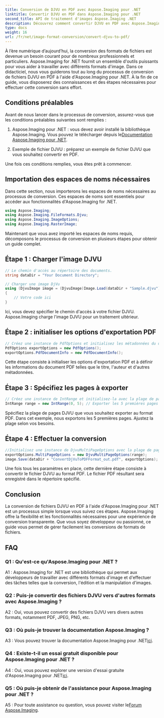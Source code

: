 ```yaml
---
title: Conversion de DJVU en PDF avec Aspose.Imaging pour .NET
linktitle: Convertir DJVU en PDF dans Aspose.Imaging pour .NET
second_title: API de traitement d'images Aspose.Imaging .NET
description: Découvrez comment convertir DJVU en PDF avec Aspose.Imaging pour .NET. Suivez notre guide étape par étape pour des conversions fluides.
type: docs
weight: 16
url: /fr/net/image-format-conversion/convert-djvu-to-pdf/
---
```

À l’ère numérique d’aujourd’hui, la conversion des formats de fichiers est devenue un besoin courant pour de nombreux professionnels et particuliers. Aspose.Imaging for .NET fournit un ensemble d'outils puissants pour vous aider à travailler avec différents formats d'image. Dans ce didacticiel, nous vous guiderons tout au long du processus de conversion de fichiers DJVU en PDF à l'aide d'Aspose.Imaging pour .NET. À la fin de ce guide, vous disposerez des connaissances et des étapes nécessaires pour effectuer cette conversion sans effort.

## Conditions préalables

Avant de nous lancer dans le processus de conversion, assurez-vous que les conditions préalables suivantes sont remplies :

1.  Aspose.Imaging pour .NET : vous devez avoir installé la bibliothèque Aspose.Imaging. Vous pouvez le télécharger depuis le[Documentation Aspose.Imaging pour .NET](https://reference.aspose.com/imaging/net/).

2. Exemple de fichier DJVU : préparez un exemple de fichier DJVU que vous souhaitez convertir en PDF.

Une fois ces conditions remplies, vous êtes prêt à commencer.

## Importation des espaces de noms nécessaires

Dans cette section, nous importerons les espaces de noms nécessaires au processus de conversion. Ces espaces de noms sont essentiels pour accéder aux fonctionnalités d'Aspose.Imaging for .NET.

```csharp
using Aspose.Imaging;
using Aspose.Imaging.FileFormats.Djvu;
using Aspose.Imaging.ImageOptions;
using Aspose.Imaging.RasterImage;
```

Maintenant que vous avez importé les espaces de noms requis, décomposons le processus de conversion en plusieurs étapes pour obtenir un guide complet.

## Étape 1 : Charger l'image DJVU

```csharp
// Le chemin d'accès au répertoire des documents.
string dataDir = "Your Document Directory";

// Charger une image DjVu
using (DjvuImage image = (DjvuImage)Image.Load(dataDir + "Sample.djvu"))
{
    // Votre code ici
}
```

Ici, vous devez spécifier le chemin d'accès à votre fichier DJVU. Aspose.Imaging charge l'image DJVU pour un traitement ultérieur.

## Étape 2 : initialiser les options d'exportation PDF

```csharp
// Créez une instance de PdfOptions et initialisez les métadonnées du document PDF
PdfOptions exportOptions = new PdfOptions();
exportOptions.PdfDocumentInfo = new PdfDocumentInfo();
```

Cette étape consiste à initialiser les options d'exportation PDF et à définir les informations du document PDF telles que le titre, l'auteur et d'autres métadonnées.

## Étape 3 : Spécifiez les pages à exporter

```csharp
// Créez une instance de IntRange et initialisez-la avec la plage de pages DjVu à exporter
IntRange range = new IntRange(0, 5); // Exporter les 5 premières pages
```

Spécifiez la plage de pages DJVU que vous souhaitez exporter au format PDF. Dans cet exemple, nous exportons les 5 premières pages. Ajustez la plage selon vos besoins.

## Étape 4 : Effectuer la conversion

```csharp
//Initialisez une instance de DjvuMultiPageOptions avec la plage de pages DjVu à exporter et enregistrez le résultat au format PDF
exportOptions.MultiPageOptions = new DjvuMultiPageOptions(range);
image.Save(dataDir + "ConvertDjVuToPDFFormat_out.pdf", exportOptions);
```

Une fois tous les paramètres en place, cette dernière étape consiste à convertir le fichier DJVU au format PDF. Le fichier PDF résultant sera enregistré dans le répertoire spécifié.

## Conclusion

La conversion de fichiers DJVU en PDF à l'aide d'Aspose.Imaging pour .NET est un processus simple lorsque vous suivez ces étapes. Aspose.Imaging offre la flexibilité et les fonctionnalités nécessaires pour une expérience de conversion transparente. Que vous soyez développeur ou passionné, ce guide vous permet de gérer facilement les conversions de formats de fichiers.

## FAQ

### Q1 : Qu'est-ce qu'Aspose.Imaging pour .NET ?

A1 : Aspose.Imaging for .NET est une bibliothèque qui permet aux développeurs de travailler avec différents formats d'image et d'effectuer des tâches telles que la conversion, l'édition et la manipulation d'images.

### Q2 : Puis-je convertir des fichiers DJVU vers d'autres formats avec Aspose.Imaging ?

A2 : Oui, vous pouvez convertir des fichiers DJVU vers divers autres formats, notamment PDF, JPEG, PNG, etc.

### Q3 : Où puis-je trouver la documentation Aspose.Imaging ?

 A3 : Vous pouvez trouver la documentation Aspose.Imaging pour .NET[ici](https://reference.aspose.com/imaging/net/).

### Q4 : Existe-t-il un essai gratuit disponible pour Aspose.Imaging pour .NET ?

 A4 : Oui, vous pouvez explorer une version d'essai gratuite d'Aspose.Imaging pour .NET[ici](https://releases.aspose.com/).

### Q5 : Où puis-je obtenir de l'assistance pour Aspose.Imaging pour .NET ?

 A5 : Pour toute assistance ou question, vous pouvez visiter le[Forum Aspose.Imaging](https://forum.aspose.com/).